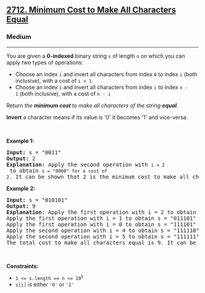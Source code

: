 <h2><a href="https://leetcode.com/problems/minimum-cost-to-make-all-characters-equal/">2712. Minimum Cost to Make All Characters Equal</a></h2><h3>Medium</h3><hr><div bis_skin_checked="1"><p>You are given a <strong>0-indexed</strong> binary string <code>s</code> of length <code>n</code> on which you can apply two types of operations:</p>

<ul>
	<li>Choose an index <code>i</code> and invert all characters from&nbsp;index <code>0</code> to index <code>i</code>&nbsp;(both inclusive), with a cost of <code>i + 1</code></li>
	<li>Choose an index <code>i</code> and invert all characters&nbsp;from&nbsp;index <code>i</code> to index <code>n - 1</code>&nbsp;(both inclusive), with a cost of <code>n - i</code></li>
</ul>

<p>Return <em>the <strong>minimum cost </strong>to make all characters of the string <strong>equal</strong></em>.</p>

<p><strong>Invert</strong> a character means&nbsp;if its value is '0' it becomes '1' and vice-versa.</p>

<p>&nbsp;</p>
<p><strong class="example">Example 1:</strong></p>

<pre><strong>Input:</strong> s = "0011"
<strong>Output:</strong> 2
<strong>Explanation:</strong> Apply the second operation with <code>i = 2</code> to obtain <code>s = "0000" for a cost of 2</code>. It can be shown that 2 is the minimum cost to make all characters equal.
</pre>

<p><strong class="example">Example 2:</strong></p>

<pre><strong>Input:</strong> s = "010101"
<strong>Output:</strong> 9
<strong>Explanation:</strong> Apply the first operation with i = 2 to obtain s = "101101" for a cost of 3.
Apply the first operation with i = 1 to obtain s = "011101" for a cost of 2. 
Apply the first operation with i = 0 to obtain s = "111101" for a cost of 1. 
Apply the second operation with i = 4 to obtain s = "111110" for a cost of 2.
Apply the second operation with i = 5 to obtain s = "111111" for a cost of 1. 
The total cost to make all characters equal is 9. It can be shown that 9 is the minimum cost to make all characters equal.
</pre>

<p>&nbsp;</p>
<p><strong>Constraints:</strong></p>

<ul>
	<li><code>1 &lt;= s.length == n &lt;= 10<sup>5</sup></code></li>
	<li><code>s[i]</code> is either <code>'0'</code> or <code>'1'</code></li>
</ul>
</div>